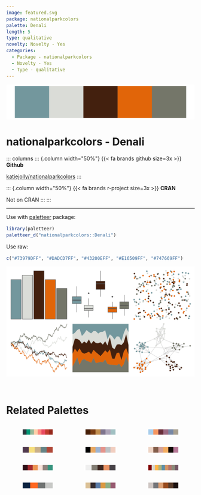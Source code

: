 ```yaml
---
image: featured.svg
package: nationalparkcolors
palette: Denali
length: 5
type: qualitative
novelty: Novelty - Yes
categories:
  - Package - nationalparkcolors
  - Novelty - Yes
  - Type - qualitative
---
```


![](featured.svg)

# nationalparkcolors - Denali 

::: columns
::: {.column width="50%"}
{{< fa brands github size=3x >}}
**Github**

[katiejolly/nationalparkcolors](https://github.com/katiejolly/nationalparkcolors)
:::

::: {.column width="50%"}
{{< fa brands r-project size=3x >}}
**CRAN**

Not on CRAN
:::
:::

<hr> 

Use with [paletteer](https://emilhvitfeldt.github.io/paletteer/) package:

```r
library(paletteer)
paletteer_d("nationalparkcolors::Denali")
```

Use raw:

```r
c("#73979DFF", "#DADCD7FF", "#43200EFF", "#E16509FF", "#747669FF")
``` 

![](examples.svg) 

<br>

# Related Palettes

<div class="list" style="display: grid; grid-template-columns: auto auto auto;"> <figure class="figure">
<a href="../../awtools/a_palette/"> <img src="../../awtools/a_palette/featured.svg" style="width: 100%;" class="figure-img"></a>
</figure> <figure class="figure">
<a href="../../beyonce/X12/"> <img src="../../beyonce/X12/featured.svg" style="width: 100%;" class="figure-img"></a>
</figure> <figure class="figure">
<a href="../../nationalparkcolors/Arches/"> <img src="../../nationalparkcolors/Arches/featured.svg" style="width: 100%;" class="figure-img"></a>
</figure> <figure class="figure">
<a href="../../lisa/JamesJean/"> <img src="../../lisa/JamesJean/featured.svg" style="width: 100%;" class="figure-img"></a>
</figure> <figure class="figure">
<a href="../../ggprism/pearl2/"> <img src="../../ggprism/pearl2/featured.svg" style="width: 100%;" class="figure-img"></a>
</figure> <figure class="figure">
<a href="../../colRoz/picta/"> <img src="../../colRoz/picta/featured.svg" style="width: 100%;" class="figure-img"></a>
</figure> <figure class="figure">
<a href="../../tvthemes/Jasper/"> <img src="../../tvthemes/Jasper/featured.svg" style="width: 100%;" class="figure-img"></a>
</figure> <figure class="figure">
<a href="../../tayloRswift/evermore/"> <img src="../../tayloRswift/evermore/featured.svg" style="width: 100%;" class="figure-img"></a>
</figure> <figure class="figure">
<a href="../../ggsci/light_uchicago/"> <img src="../../ggsci/light_uchicago/featured.svg" style="width: 100%;" class="figure-img"></a>
</figure> <figure class="figure">
<a href="../../nbapalettes/knicks_city2/"> <img src="../../nbapalettes/knicks_city2/featured.svg" style="width: 100%;" class="figure-img"></a>
</figure> <figure class="figure">
<a href="../../IslamicArt/alhambra/"> <img src="../../IslamicArt/alhambra/featured.svg" style="width: 100%;" class="figure-img"></a>
</figure> <figure class="figure">
<a href="../../colRoz/p_cincta/"> <img src="../../colRoz/p_cincta/featured.svg" style="width: 100%;" class="figure-img"></a>
</figure> 
</div>
